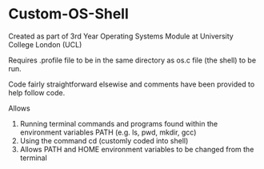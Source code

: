 Custom-OS-Shell
===============

Created as part of 3rd Year Operating Systems Module at University College London (UCL) 

Requires .profile file to be in the same directory as os.c file (the shell) to be run. 

Code fairly straightforward elsewise and comments have been provided to help follow code.  

Allows 
1) Running terminal commands and programs found within the environment variables PATH (e.g. ls, pwd, mkdir, gcc)
2) Using the command cd (customly coded into shell)
3) Allows PATH and HOME environment variables to be changed from the terminal 

